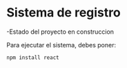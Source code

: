 <h1> Sistema de registro </h1>

-Estado del proyecto en construccion

Para ejecutar el sistema, debes poner:

```npm install react```
